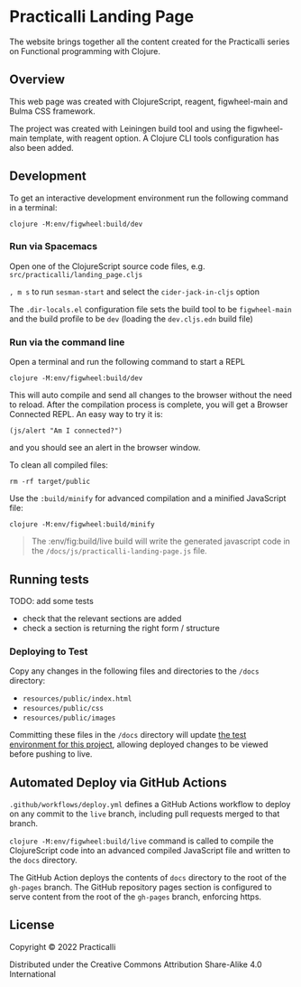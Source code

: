 # Practicalli Landing Page

The website brings together all the content created for the Practicalli series on Functional programming with Clojure.

## Overview

This web page was created with ClojureScript, reagent, figwheel-main and Bulma CSS framework.

The project was created with Leiningen build tool and using the figwheel-main template, with reagent option.  A Clojure CLI tools configuration has also been added.


## Development

To get an interactive development environment run the following command in a terminal:

```shell
clojure -M:env/figwheel:build/dev
```



### Run via Spacemacs

Open one of the ClojureScript source code files, e.g. `src/practicalli/landing_page.cljs`

`, m s` to run `sesman-start` and select the `cider-jack-in-cljs` option

The `.dir-locals.el` configuration file sets the build tool to be `figwheel-main` and the build profile to be `dev` (loading the `dev.cljs.edn` build file)


### Run via the command line

Open a terminal and run the following command to start a REPL

    clojure -M:env/figwheel:build/dev

This will auto compile and send all changes to the browser without the need to reload. After the compilation process is complete, you will get a Browser Connected REPL. An easy way to try it is:

    (js/alert "Am I connected?")

and you should see an alert in the browser window.

To clean all compiled files:

    rm -rf target/public

Use the `:build/minify` for advanced compilation and a minified JavaScript file:

    clojure -M:env/figwheel:build/minify

> The :env/fig:build/live build will write the generated javascript code in the `/docs/js/practicalli-landing-page.js` file.


## Running tests
TODO: add some tests
- check that the relevant sections are added
- check a section is returning the right form / structure


### Deploying to Test

Copy any changes in the following files and directories to the `/docs` directory:

- `resources/public/index.html`
- `resources/public/css`
- `resources/public/images`

Committing these files in the `/docs` directory will update [the test environment for this project](https://practicalli.github.io/practicalli.github.io/), allowing deployed changes to be viewed before pushing to live.


## Automated Deploy via GitHub Actions

`.github/workflows/deploy.yml` defines a GitHub Actions workflow to deploy on any commit to the `live` branch, including pull requests merged to that branch.

`clojure -M:env/figwheel:build/live` command is called to compile the ClojureScript code into an advanced compiled JavaScript file and written to the `docs` directory.

The GitHub Action deploys the contents of `docs` directory to the root of the `gh-pages` branch.  The GitHub repository pages section is configured to serve content from the root of the `gh-pages` branch, enforcing https.


## License

Copyright © 2022 Practicalli

Distributed under the Creative Commons Attribution Share-Alike 4.0 International

